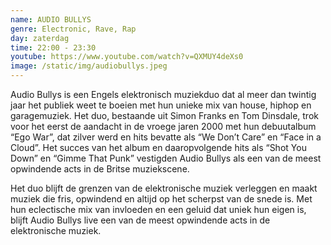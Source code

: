 ```yaml
---
name: AUDIO BULLYS
genre: Electronic, Rave, Rap
day: zaterdag
time: 22:00 - 23:30
youtube: https://www.youtube.com/watch?v=QXMUY4deXs0
image: /static/img/audiobullys.jpeg
---
```

Audio Bullys is een Engels elektronisch muziekduo dat al meer dan twintig jaar het publiek weet te boeien met hun unieke mix van house, hiphop en garagemuziek. Het duo, bestaande uit Simon Franks en Tom Dinsdale, trok voor het eerst de aandacht in de vroege jaren 2000 met hun debuutalbum “Ego War”, dat zilver werd en hits bevatte als “We Don’t Care” en “Face in a Cloud”. Het succes van het album en daaropvolgende hits als “Shot You Down” en “Gimme That Punk” vestigden Audio Bullys als een van de meest opwindende acts in de Britse muziekscene.

Het duo blijft de grenzen van de elektronische muziek verleggen en maakt muziek die fris, opwindend en altijd op het scherpst van de snede is.
Met hun eclectische mix van invloeden en een geluid dat uniek hun eigen is, blijft Audio Bullys live een van de meest opwindende acts in de elektronische muziek.